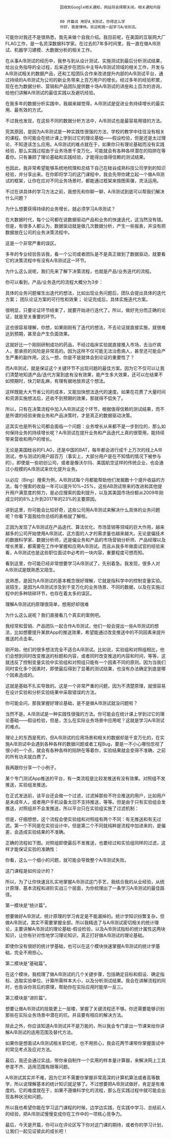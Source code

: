 
                            
                            因收到Google相关通知，网站将会择期关闭。相关通知内容
                            
                            
                            00 开篇词 用好A_B测试，你得这么学
                            你好，我是博伟。欢迎和我一起学习A/B测试。

可能你对我还不是很熟悉，我先来做个自我介绍。我目前呢，在美国的互联网大厂FLAG工作，是一名资深数据科学家。在过去的7年多时间里，我一直在做A/B测试、机器学习建模、大数据分析的相关工作。

在从事A/B测试的经历中，我参与到从设计测试、实施测试到最后分析测试结果，给出业务指导的全过程，后来逐步在团队中主导A/B测试领域的相关工作，开发与A/B测试相关的数据产品，还和工程团队合作来改进提升内部的A/B测试平台，通过持续的A/B测试为公司的新业务带来上百万用户的增长。经过多年的经验积累，现在也为数据分析、营销和产品团队提供数十场A/B测试的讲座和上百次的咨询，给他们讲解A/B测试的最佳实践以及避坑经验。

在我多年的数据分析实践中，我越来越觉得，A/B测试是促进业务持续增长的最实用、最有效的方式。

不过我也发现，在这些不同的数据分析方法中，A/B测试也是最容易用错的方法。

究其原因，是因为A/B测试是一种实践性很强的方法，学校的教学中往往没有相关的课程。你可能会在统计课上学到过它的理论基础——假设检验，但是还是太过理论，不知道该怎么应用。A/B测试的难点就在于，如果你只有理论基础而没有实践经验，那么实践过程由于业务场景千变万化，可能就会有各种各样潜在的陷阱在等着你。只有兼顾了理论基础和实践经验，才能得出值得信赖的测试结果。

也因此，我非常希望能够系统地梳理和总结下自己在硅谷成熟科技公司学到的知识经验，并分享出来。在你即将学习的这门课程中，我会先带你建立起一个做A/B测试的框架，让你在应对不同业务场景时，都能通过框架来按图索骥，灵活运用。

不过在讲具体的学习方法之前，我想先和你聊一聊，A/B测试到底可以帮我们解决什么问题？

为什么想要获得持续的业务增长，就必须学习A/B测试？

在大数据时代，每个公司都在说数据驱动产品和业务的快速迭代，这当然没有错。但是，有很多人都认为，数据驱动就是做几次数据分析，产生一些报表，并没有把数据放在公司的业务决策流程中。

这是一个非常严重的误区。

多年的专业经验告诉我，看一个公司或者团队是不是真正做到了数据驱动，就要看它的决策流程中有没有A/B测试这一环节。

为什么这么说呢，我们先来了解下决策流程，也就是产品/业务迭代的流程。



你可以看到，产品/业务迭代的流程大概分为3步：


具体的业务问题催生出迭代的想法，比如出现业务问题后，团队会提出具体的迭代方案；
团队论证方案的可行性和效果；
论证完成后，具体实施迭代方案。


很明显，只要论证环节结束了，就要开始进行迭代了。所以，做好充分而正确的论证，就是至关重要的环节。

这也很容易理解，你想，如果刚刚有了迭代的想法，不去论证就直接实施，就很难达到预期，甚至会产生负面效果。

这就好比一个刚刚研制成功的药品，不经过临床实验就直接推入市场，去治疗病人，那承担的风险是非常高的。因为这样不仅可能无法治愈病人，甚至还可能会产生严重的副作用。这么一想，你是不是就体会到论证的重要性了？

而A/B测试，就是保证这个关键环节不出现问题的最佳方案。因为它不仅可以让我们清楚地知道产品/迭代方案到底有没有效果，能产生多大效果，还可以在结果不如预期时，快刀斩乱麻，有理有据地放弃这个想法。

这样既能大大节省公司的成本，又能加快想法迭代的速度。如果在花费了大量时间和资源实施想法后，还收不到预期的效果，那就得不偿失了。

所以，只有在决策流程中加入A/B测试这个环节，根据值得信赖的测试结果，而不是所谓的经验来做业务和产品决策时，才是真正的数据驱动决策。

这其实也是所有公司都会面临一个问题：业务增长从来都不是一步到位的，那么如何保持业务的持续增长呢？A/B测试在提升业务和产品迭代上真的很管用，能持续带来营收和用户的增长。

无论是美国硅谷的FLAG，还是中国的BAT，每年都会进行成千上万次的线上A/B测试，参与测试的用户超百万（事实上，大部分用户是在不知情的情况下被参与的）。即使是一些初创公司，或者是像沃尔玛、美国航空这样的传统企业，也会通过小规模的A/B测试来优化提升业务。

以必应（Bing）搜索为例，A/B测试每个月都能帮助他们发掘数十个提升收益的方法，每个搜索的收益一年可以提升10%~25%，这些AB测试带来的改进和其他提升用户满意度的努力，是必应搜索的盈利提升，以及其美国市场份额从2009年刚成立时的8%上升到2017年的23%的主要原因。

讲到这里，你可能会比较好奇，这些公司用A/B测试来解决什么具体的业务问题呢？你看下面我给你总结的表格就了解啦。



正因为发现了A/B测试在产品迭代、算法优化、市场营销等领域的巨大作用，越来越多的公司开始使用A/B测试，这方面的人才的需求量也越来越大。无论是偏技术的数据科学家、数据分析师，还是偏业务和产品的市场营销分析师、产品经理以及增长黑客，都需要在工作中掌握和应用A/B测试。而且从我多年做面试官的经验来看，A/B测试也是这些职位面试中必考的一块内容，重要程度可想而知。

看到这里，你可能已经非常想要学习A/B测试了，先别着急。我发现，很多人对A/B测试是既熟悉又陌生。

说熟悉，是因为A/B测试的基本概念很好理解，它就是指科学中的控制变量实验。说陌生，是因为A/B测试涉及到千变万化的业务场景、不同的数据，以及在实施过程中的多种琐碎环节，也存在着太多的误区。

理解A/B测试的原理很简单，想用好却很难

为什么这么说呢？我们直接看几个真实的案例吧。

我经常和营销、产品团队一起合作A/B测试，他们一般会提出一些A/B测试的想法，比如想要提升某款App的推送效果，希望能通过改变推送中的不同因素来提升推送的点击率。

刚开始，他们的很多想法完全不适合A/B测试。比如说，实验组和对照组相比，他们会想到同时改变推送的标题和内容，或者同时改变推送的内容和时间，等等，这就违反了控制变量实验中实验组和对照组只能有一个因素不同的原则。因为当我们同时变化多个因素时，即使最后得到了显著的测试结果，也没有办法确定到底是哪个因素造成的。

这就是基础不扎实导致的。这是一个非常严重的问题，因为不清楚原理，就很容易在设计实验和分析实验结果中采取错误的方法。

你可能会问，那我掌握好理论基础，是不是做A/B测试就没问题啦？

当然不是。A/B测试是一种实践性很强的方法。你可能会在统计课上学到过它的理论基础——假设检验，但是，怎么在实际业务场景中应用呢？这就是学习A/B测试的难点。

理论上的东西是死的，但A/B测试的应用场景和相关的数据却是千变万化的，在实施A/B测试中会遇到各种各样的数据问题或者工程Bug，要是一不小心哪怕忽视了很小的一个点，就会有各种各样的陷阱在等着你，实验结果就会变得不准确，之前的所有功夫就白费了。

我再跟你分享一个小例子。

某个专门测试App推送的平台，有一类流程是比较发推送有没有效果。对照组不发推送，实验组发推送。

在正式发送前，该平台还会做一个过滤，过滤掉那些不符合推送的用户，比如用户是未成年人，或者用户手机设备太旧不支持推送，等等。但是由于只有实验组会发推送，对照组并不会发推送，所以平台只在实验组实施了过滤机制：



但是，仔细想想，这个流程会使实验组和对照组有两个不同：有无推送和有无过滤。第一个不同是在实验设计中，但是第二个不同就纯粹是流程中加进来的，是偏差，会造成实验结果的不准确。

正确的流程如下图。对照组即使最后不发推送，也要经过和实验组同样的过滤，这样才能保证实验的准确性：



你看，这么一个细小的问题，就可能会导致整个A/B测试失败。

这门课程是如何设计的？

所以，为了让你快速且扎实地掌握A/B测试这门手艺，我结合我的从业经验，从统计原理、基本流程和进阶实战三个层面，为你梳理出了一条学习A/B测试的最佳路径。



第一模块是“统计篇”。

想要做好A/B测试，统计原理的学习肯定是不能漏掉的。统计学知识纷繁复杂，但做A/B测试，其实不需要掌握全部。所以我精选了与A/B测试密切相关的统计理论，主要讲解A/B测试的理论基础-假设检验，以及A/B测试指标的统计属性这两块知识，让你有针对性地学习理论知识，真正打好做A/B测试的理论基础。

即使你没有很好的统计学基础，也可以在这个模块快速掌握A/B测试的统计学基础，完全不用担心。

第二模块是“基础篇”。

在这个模块，我梳理了做A/B测试的几个关键步骤，包括确定目标和假设、确定指标、选取实验单位、计算所需样本大小，以及分析测试结果。我会在讲解流程的同时，也告诉你背后的原理，帮助你在实际应用时能举一反三。

第三模块是“进阶篇”。

想要让做A/B测试的技能更上一层楼，掌握了关键流程还不够。你还需要能够识别那些在实际业务场景中潜在的坑，并且要有相应的解决方法。

除此之外，你应该知道A/B测试并不是万能的，所以我会专门拿出一节课来给你讲解A/B测试的适用范围及替代方法。

如果你是想面试A/B测试相关职位呢，也不用担心，我会花两节课带你掌握面试中的常见考点及应对方法。

最后，我还会通过实战，带你亲自制作一个实用的样本量计算器，来解决网上工具参差不齐、适用范围有限等问题。

A/B测试其实并不难，因为它并不需要你掌握非常高深的计算机算法或者高等数学，所以说理解基本的统计知识就足够了。不过想要把A/B测试做好，肯定是有难度的。它的难度就在于，如果不遵循科学化的流程，那么在实践过程中就可能会出现各种状况和问题。

所以我也希望你能在学习这门课程的时候，边学边实践，在实践中学习、总结前人的经验，把A/B测试慢慢变成你在工作中的一项核心竞争力。

最后，今天是开篇，你可以在评论区写下你对这门课的期待，或者你的学习计划，让我们一起见证彼此的成长吧！

                        
                        
                            
